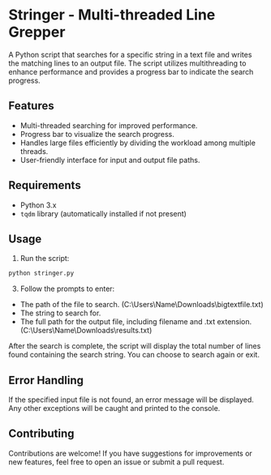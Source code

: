 # Stringer - Multi-threaded Line Grepper
A Python script that searches for a specific string in a text file and writes the matching lines to an output file. The script utilizes multithreading to enhance performance and provides a progress bar to indicate the search progress.

## Features

- Multi-threaded searching for improved performance.
- Progress bar to visualize the search progress.
- Handles large files efficiently by dividing the workload among multiple threads.
- User-friendly interface for input and output file paths.

## Requirements

- Python 3.x
- `tqdm` library (automatically installed if not present)

## Usage
1. Run the script:
```bash
python stringer.py
```

3. Follow the prompts to enter:
 - The path of the file to search. (C:\Users\Name\Downloads\bigtextfile.txt)
 - The string to search for.
 - The full path for the output file, including filename and .txt extension. (C:\Users\Name\Downloads\results.txt)

After the search is complete, the script will display the total number of lines found containing the search string.
You can choose to search again or exit.

## Error Handling

If the specified input file is not found, an error message will be displayed.
Any other exceptions will be caught and printed to the console.

## Contributing

Contributions are welcome! If you have suggestions for improvements or new features, feel free to open an issue or submit a pull request.
